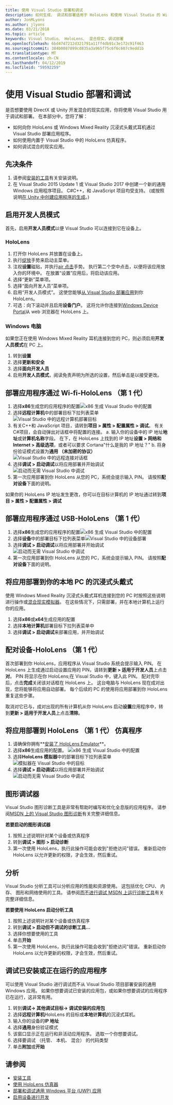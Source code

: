 ```yaml
---
title: 使用 Visual Studio 部署和调试
description: 如何生成、 调试和部署适用于 HoloLens 和使用 Visual Studio 的 Windows Mixed Reality 应用。
author: JonMLyons
ms.author: jlyons
ms.date: 03/21/2018
ms.topic: article
keywords: Visual Studio、 HoloLens、 混合现实，调试部署
ms.openlocfilehash: 6bd47d7212d321791a11ff4db91c3e172c91f463
ms.sourcegitcommit: 384b0087899cd835a3a965f75c6f6c607c9edd1b
ms.translationtype: MT
ms.contentlocale: zh-CN
ms.lasthandoff: 04/12/2019
ms.locfileid: "59592259"
---
```

# <a name="using-visual-studio-to-deploy-and-debug"></a>使用 Visual Studio 部署和调试

是否想要使用 DirectX 或 Unity 开发混合的现实应用，你将使用 Visual Studio 用于调试和部署。 在本部分中，您将了解：
* 如何向你 HoloLens 或 Windows Mixed Reality 沉浸式头戴式耳机通过 Visual Studio 部署应用程序。
* 如何使用内置于 Visual Studio 中的 HoloLens 仿真程序。
* 如何调试混合的现实应用。

## <a name="prerequisites"></a>先决条件
1. 请参阅[安装的工具](install-the-tools.md)有关安装说明。
2. 在 Visual Studio 2015 Update 1 或 Visual Studio 2017 中创建一个新的通用 Windows 应用程序项目。 C#C++，和 JavaScript 项目均受支持。 (或按照说明[在 Unity 中创建应用程序的生成](holograms-100.md)。)

## <a name="enabling-developer-mode"></a>启用开发人员模式

首先，启用**开发人员模式**以便 Visual Studio 可以连接到它在设备上。

### <a name="hololens"></a>HoloLens
1. 打开你 HoloLens 并放置在设备上。
2. 执行[绽放](gestures.md#bloom)手势来启动主菜单。
3. 注视**设置**磁贴，并执行[air 点击](gestures.md#air-tap)手势。 执行第二个空中点击，以便将该应用放入你的环境中。 在放置“设置”应用后，将启动该应用。
4. 选择“更新”菜单项。
5. 选择“面向开发人员”菜单项。
6. 启用“开发人员模式”。 这使您能够[从 Visual Studio 部署应用](using-visual-studio.md)到你 HoloLens。
7. 可选：向下滚动并且启用**设备门户**。 这将允许你连接到[Windows Device Portal](using-the-windows-device-portal.md)从 web 浏览器在 HoloLens 上。

### <a name="windows-pc"></a>Windows 电脑

如果您正在使用 Windows Mixed Reality 耳机连接到您的 PC，则必须启用**开发人员模式**在 PC 上。
1. 转到**设置**
2. 选择**更新和安全**
3. 选择**面向开发人员**
4. 启用**开发人员模式**，阅读免责声明为所选的设置，然后单击是以接受更改。

## <a name="deploying-an-app-over-wi-fi---hololens-1st-gen"></a>部署应用程序通过 Wi-fi-HoloLens （第 1 代）
1. 选择**x86**生成您的应用程序的配置![x86 生成 Visual Studio 中的配置](images/x86setting.png)
2. 选择**远程计算机**中的部署目标下拉列表菜单![Visual Studio 中的远程计算机部署目标](images/remotemachinesetting.png)
3. 有关C++和 JavaScript 项目，请转到**项目 > 属性 > 配置属性 > 调试**。 有关C#项目，会自动弹出对话框中将配置的连接。
  a. 输入你的设备中的 IP 地址**地址**或**计算机名称**字段。 在下，在 HoloLens 上找到的 IP 地址**设置 > 网络和 Internet > 高级选项**，或者可以要求 Cortana"什么是我的 IP 地址？"
  b. 将身份验证模式设置为**通用 （未加密的协议）**![Visual Studio 中的远程连接对话框](images/remotedeploy.png)
4. 选择**调试 > 启动调试**以将应用部署并开始调试![启动而无需 Visual Studio 中调试](images/deploynodebugging.png)
5. 第一次应用部署到你 HoloLens 从您的 PC，系统会提示输入 PIN。 请按照**配对设备**下面的说明。

如果你的 HoloLens IP 地址发生更改，你可以在目标计算机的 IP 地址通过转到**项目 > 属性 > 配置属性 > 调试**

## <a name="deploying-an-app-over-usb---hololens-1st-gen"></a>部署应用程序通过 USB-HoloLens （第 1 代）
1. 选择**x86**生成您的应用程序的配置![x86 生成 Visual Studio 中的配置](images/x86setting.png)
2. 选择**设备**中的部署目标下拉列表菜单![Visual Studio 中的设备部署](images/buildsettingsusbdeploy.png)
3. 选择**调试 > 启动调试**以将应用部署并开始调试![启动而无需 Visual Studio 中调试](images/deploynodebugging.png)
4. 第一次应用部署到你 HoloLens 从您的 PC，系统会提示输入 PIN。 请按照**配对设备**下面的说明。

## <a name="deploying-an-app-to-your-local-pc---immersive-headset"></a>将应用部署到你的本地 PC 的沉浸式头戴式

使用 Windows Mixed Reality 沉浸式头戴式耳机连接到您的 PC 时按照这些说明进行操作或[混合现实模拟器](using-the-windows-mixed-reality-simulator.md)。 在这些情况下，只需部署，并在本地计算机上运行你的应用。
1. 选择**x86**或**x64**生成应用的配置
2. 选择**本地计算机**部署目标下拉列表菜单中
3. 选择**调试 > 启动调试**来部署应用，并开始调试

## <a name="pairing-your-device---hololens-1st-gen"></a>配对设备-HoloLens （第 1 代）

首次部署到你 HoloLens，应用程序从 Visual Studio 系统会提示输入 PIN。 在 HoloLens 上生成通过启动设置应用的 PIN，请转到**更新 > 适用于开发人员**上点击**对**。 PIN 将显示在你 HoloLens;在 Visual Studio 中，键入此 PIN。 配对完毕后，点击**完成**关闭该对话框在 HoloLens 上。 这台电脑与 HoloLens 现在成对出现，您将能够将应用自动部署。 每个后续的 PC 的使用将应用部署到你 HoloLens 重复这些步骤。

取消对它已与，成对出现的所有计算机从你 HoloLens 启动**设置**应用程序中，转到**更新 > 适用于开发人员**上点击**清除**。

## <a name="deploying-an-app-to-the-hololens-1st-gen-emulator"></a>将应用部署到 HoloLens （第 1 代） 仿真程序
1. 请确保你拥有**[安装了 HoloLens Emulator](install-the-tools.md)**。
2. 选择**x86**生成应用的配置。
![x86 生成 Visual Studio 中的配置](images/x86setting.png)
3. 选择**HoloLens 模拟器**中的部署目标下拉列表菜单![模拟器在 Visual Studio 中的目标](images/deployemulator.png)
4. 选择**调试 > 启动调试**以将应用部署并开始调试![启动而无需 Visual Studio 中调试](images/deploynodebugging.png)

## <a name="graphics-debugger"></a>图形调试器

Visual Studio 图形诊断工具是非常有帮助时编写和优化全息版的应用程序。 请参阅[MSDN 上的 Visual Studio 图形诊断](https://msdn.microsoft.com/library/hh315751.aspx)有关完整详细信息。

**若要启动的图形调试器**
1. 按照上述说明针对某个设备或仿真程序
2. 转到**调试 > 图形 > 启动诊断**
3. 第一次使用 HoloLens，执行此操作可能会收到"拒绝访问"错误。 重新启动你 HoloLens 以允许更新的权限，才会生效，然后重试。

## <a name="profiling"></a>分析

Visual Studio 分析工具可以分析应用的性能和资源使用。 这包括优化 CPU、 内存、 图形和网络使用的工具。 请参阅[而不进行调试 MSDN 上运行诊断工具](https://msdn.microsoft.com/library/dn957936.aspx)有关完整详细信息。

**若要使用 HoloLens 启动分析工具**
1. 按照上述说明针对某个设备或仿真程序
2. 转到**调试 > 启动但不调试的诊断工具...**
3. 选择你想要使用的工具
4. 单击**开始**
5. 第一次使用 HoloLens，执行此操作可能会收到"拒绝访问"错误。 重新启动你 HoloLens 以允许更新的权限，才会生效，然后重试。

## <a name="debugging-an-installed-or-running-app"></a>调试已安装或正在运行的应用程序

可以使用 Visual Studio 进行调试而不从 Visual Studio 项目部署安装的通用 Windows 应用。 如果你想要调试已安装的应用包，或如果你想要调试的应用程序已在运行，这非常有用。
1. 转到**调试-> 其他调试目标-> 调试安装的应用包**
2. 选择**远程计算机**HoloLens 的目标或**本地计算机**的沉浸式耳机。
3. 输入你的设备的**IP 地址**
4. 选择**通用**身份验证模式
5. 该窗口显示正在运行和非活动应用程序。 选取一个你想要调试。
6. 选择要调试 （托管、 本机、 混合） 的代码类型
7. 单击**附加**或**开始**

## <a name="see-also"></a>请参阅
* [安装工具](install-the-tools.md)
* [使用 HoloLens 仿真器](using-the-hololens-emulator.md)
* [部署和调试通用 Windows 平台 (UWP) 应用](https://msdn.microsoft.com/library/windows/apps/xaml/mt613243.aspx)
* [启用设备进行开发](https://docs.microsoft.com/windows/uwp/get-started/enable-your-device-for-development)
